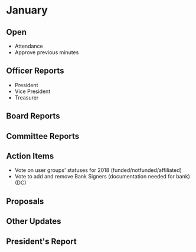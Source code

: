 # January

## Open
* Attendance
* Approve previous minutes

## Officer Reports
* President
* Vice President
* Treasurer

## Board Reports

## Committee Reports

## Action Items
- Vote on user groups' statuses for 2018 (funded/notfunded/affiliated)
- Vote to add and remove Bank Signers (documentation needed for bank) (DC)

## Proposals

## Other Updates

## President's Report 
